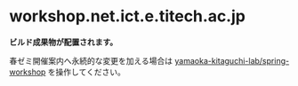 # workshop.net.ict.e.titech.ac.jp

**ビルド成果物が配置されます。**

春ゼミ開催案内へ永続的な変更を加える場合は [yamaoka-kitaguchi-lab/spring-workshop](https://github.com/yamaoka-kitaguchi-lab/spring-workshop) を操作してください。
